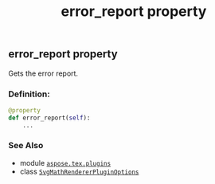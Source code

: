 ﻿---
title: error_report property
second_title: Aspose.TeX for Python via .NET API References
description: 
type: docs
weight: 60
url: /python-net/aspose.tex.plugins/svgmathrendererpluginoptions/error_report/
is_root: false
---

## error_report property


Gets the error report.
### Definition:
```python
@property
def error_report(self):
    ...
```

### See Also
* module [`aspose.tex.plugins`](../../)
* class [`SvgMathRendererPluginOptions`](/tex/python-net/aspose.tex.plugins/svgmathrendererpluginoptions)

